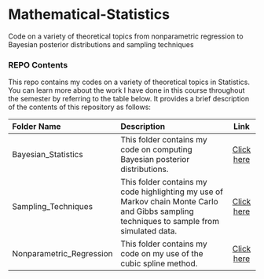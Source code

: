 # Mathematical-Statistics
Code on a variety of theoretical topics from nonparametric regression to Bayesian posterior distributions and sampling techniques

### REPO Contents
This repo contains my codes on a variety of theoretical topics in Statistics. You can learn more about the work I have done in this course throughout the semester by referring to the table below. It provides a brief description of the contents of this repository as follows: 


Folder Name | Description | Link
:------------ | :------------------------ | :----------------------------------:
Bayesian_Statistics| This folder contains my code on computing Bayesian posterior distributions. | [Click here](https://github.com/STAT540-UBC/zz_farouk-abdullah_STAT540_2018/tree/master/Assignments)
Sampling_Techniques| This folder contains my code highlighting my use of Markov chain Monte Carlo and Gibbs sampling techniques to sample from simulated data. | [Click here](https://github.com/STAT540-UBC/zz_farouk-abdullah_STAT540_2018/blob/master/Paper%20Review/Paper_Review.md)
Nonparametric_Regression | This folder contains my code on my use of the cubic spline method. | [Click here](https://github.com/STAT540-UBC/zz_farouk-abdullah_STAT540_2018/tree/master/Seminars)


